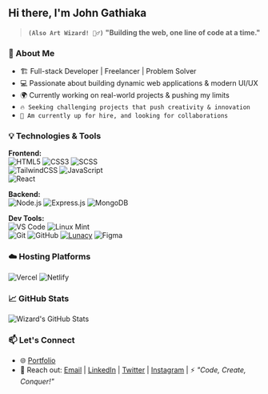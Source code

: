 ## Hi there, I'm John Gathiaka
> **`(Also Art Wizard! 🧙‍♂️)`**
 **"Building the web, one line of code at a time."**

### 🚀 About Me

- 🏗️ Full-stack Developer | Freelancer | Problem Solver
- 💻 Passionate about building dynamic web applications & modern UI/UX
- 🌍 Currently working on real-world projects & pushing my limits
- `🔥 Seeking challenging projects that push creativity & innovation`
- `📌 Am currently up for hire, and looking for collaborations `

### 💡 Technologies & Tools

**Frontend:**  
![HTML5](https://img.shields.io/badge/HTML5-E34F26?style=for-the-badge&logo=html5&logoColor=white) 
![CSS3](https://img.shields.io/badge/CSS3-1572B6?style=for-the-badge&logo=css3&logoColor=white)
![SCSS](https://img.shields.io/badge/SCSS-CC6699?style=for-the-badge&logo=sass&logoColor=white)  
![TailwindCSS](https://img.shields.io/badge/TailwindCSS-06B6D4?style=for-the-badge&logo=tailwindcss&logoColor=white)
![JavaScript](https://img.shields.io/badge/JavaScript-F7DF1E?style=for-the-badge&logo=javascript&logoColor=black)  
![React](https://img.shields.io/badge/React-61DAFB?style=for-the-badge&logo=react&logoColor=black) 


**Backend:**  
![Node.js](https://img.shields.io/badge/Node.js-339933?style=for-the-badge&logo=nodedotjs&logoColor=white) 
![Express.js](https://img.shields.io/badge/Express.js-000000?style=for-the-badge&logo=express&logoColor=white) 
![MongoDB](https://img.shields.io/badge/MongoDB-47A248?style=for-the-badge&logo=mongodb&logoColor=white)  

**Dev Tools:**  
![VS Code](https://img.shields.io/badge/VS%20Code-007ACC?style=for-the-badge&logo=visual-studio-code&logoColor=white) 
![Linux Mint](https://img.shields.io/badge/Linux%20Mint-87CF3E?style=for-the-badge&logo=linux-mint&logoColor=white)  
![Git](https://img.shields.io/badge/Git-F05032?style=for-the-badge&logo=git&logoColor=white) 
![GitHub](https://img.shields.io/badge/GitHub-181717?style=for-the-badge&logo=github&logoColor=white) 
[![Lunacy](https://img.shields.io/badge/Lunacy-2CD6F4?style=for-the-badge&logo=lunacy&logoColor=black)](https://icons8.com/lunacy)
![Figma](https://img.shields.io/badge/Figma-F24E1E?style=for-the-badge&logo=figma&logoColor=white)

### ☁️ Hosting Platforms

![Vercel](https://img.shields.io/badge/Vercel-000000?style=for-the-badge&logo=vercel&logoColor=white)
![Netlify](https://img.shields.io/badge/Netlify-00C7B7?style=for-the-badge&logo=netlify&logoColor=white)


### 📈 GitHub Stats

![Wizard's GitHub Stats](https://github-readme-stats.vercel.app/api?username=Gathiaka-wiz&show_icons=true&theme=radical)

### 📫 Let's Connect

- 🌐 [Portfolio](https://gathiaka.vercel.app)
- 💬 Reach out: [Email](mailto:johngathiakaw@gmail.com) | [LinkedIn](https://www.linkedin.com/authwall?trk=bf&trkInfo=bf&original_referer=&sessionRedirect=https%3A%2F%2Fwww.linkedin.com%2Fin%2Fjohn-gathiaka-543639359%3Futm_source%3Dshare%26utm_campaign%3Dshare_via%26utm_content%3Dprofile%26utm_medium%3Dandroid_app) | [Twitter](https://x.com/gathiaka_john)  <!-- [Youtube](#)  | [Tiktok](#) -->| [Instagram](https://www.instagram.com/johngathiakaw/?igsh=MWdteDlwZmE3YXg3bw%3D%3D#)  |
⚡ *"Code, Create, Conquer!"*



